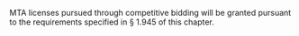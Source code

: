 MTA licenses pursued through competitive bidding will be granted pursuant to the requirements specified in § 1.945 of this chapter.

